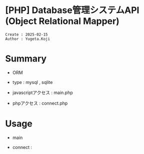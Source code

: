 [PHP] Database管理システムAPI (Object Relational Mapper)
===
```
Create : 2025-02-15
Author : Yugeta.Koji
```

# Summary
- ORM
- type : mysql , sqlite

- javascriptアクセス : main.php
- phpアクセス : connect.php

# Usage
- main

- connect : 



